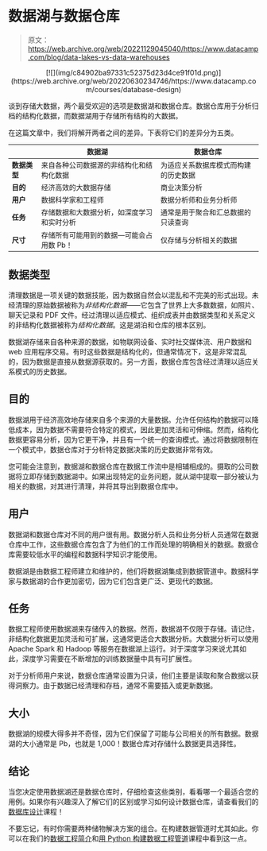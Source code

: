 # 数据湖与数据仓库

> 原文：<https://web.archive.org/web/20221129045040/https://www.datacamp.com/blog/data-lakes-vs-data-warehouses>

<center>[![](img/c84902ba97331c52375d23d4ce91f01d.png)](https://web.archive.org/web/20220630234746/https://www.datacamp.com/courses/database-design)</center>

谈到存储大数据，两个最受欢迎的选项是数据湖和数据仓库。数据仓库用于分析归档的结构化数据，而数据湖用于存储所有结构的大数据。

在这篇文章中，我们将解开两者之间的差异。下表将它们的差异分为五类。

|   | 数据湖 | 数据仓库 |
| --- | --- | --- |
| **数据类型** | 来自各种公司数据源的非结构化和结构化数据 | 为适应关系数据库模式而构建的历史数据 |
| **目的** | 经济高效的大数据存储 | 商业决策分析 |
| **用户** | 数据科学家和工程师 | 数据分析师和业务分析师 |
| **任务** | 存储数据和大数据分析，如深度学习和实时分析 | 通常是用于聚合和汇总数据的只读查询 |
| **尺寸** | 存储所有可能用到的数据—可能会占用数 Pb！ | 仅存储与分析相关的数据 |

## 数据类型

清理数据是一项关键的数据技能，因为数据自然会以混乱和不完美的形式出现。未经清理的原始数据被称为*非结构化数据*——它包含了世界上大多数数据，如照片、聊天记录和 PDF 文件。经过清理以适应模式、组织成表并由数据类型和关系定义的非结构化数据被称为*结构化数据*。这是湖泊和仓库的根本区别。

数据湖存储来自各种来源的数据，如物联网设备、实时社交媒体流、用户数据和 web 应用程序交易。有时这些数据是结构化的，但通常情况下，这是非常混乱的，因为数据是直接从数据源获取的。另一方面，数据仓库包含经过清理以适应关系模式的历史数据。

## 目的

数据湖用于经济高效地存储来自多个来源的大量数据。允许任何结构的数据可以降低成本，因为数据不需要符合特定的模式，因此更加灵活和可伸缩。然而，结构化数据更容易分析，因为它更干净，并且有一个统一的查询模式。通过将数据限制在一个模式中，数据仓库对于分析特定数据决策的历史数据非常有效。

您可能会注意到，数据湖和数据仓库在数据工作流中是相辅相成的。摄取的公司数据将立即存储到数据湖中。如果出现特定的业务问题，就从湖中提取一部分被认为相关的数据，对其进行清理，并将其导出到数据仓库中。

## 用户

数据湖和数据仓库对不同的用户很有用。数据分析人员和业务分析人员通常在数据仓库中工作，这些数据仓库包含了为他们的工作而处理的明确相关的数据。数据仓库需要较低水平的编程和数据科学知识才能使用。

数据湖是由数据工程师建立和维护的，他们将数据湖集成到数据管道中。数据科学家与数据湖的合作更加密切，因为它们包含更广泛、更现代的数据。

## 任务

数据工程师使用数据湖来存储传入的数据。然而，数据湖不仅限于存储。请记住，非结构化数据更加灵活和可扩展，这通常更适合大数据分析。大数据分析可以使用 Apache Spark 和 Hadoop 等服务在数据湖上运行。对于深度学习来说尤其如此，深度学习需要在不断增加的训练数据量中具有可扩展性。

对于分析师用户来说，数据仓库通常设置为只读，他们主要是读取和聚合数据以获得洞察力。由于数据已经清理和存档，通常不需要插入或更新数据。

## 大小

数据湖的规模大得多并不奇怪，因为它们保留了可能与公司相关的所有数据。数据湖的大小通常是 Pb，也就是 1,000！数据仓库对存储什么数据更具选择性。

## 结论

当您决定使用数据湖还是数据仓库时，仔细检查这些类别，看看哪一个最适合您的用例。如果你有兴趣深入了解它们的区别或学习如何设计数据仓库，请查看我们的[数据库设计](https://web.archive.org/web/20220630234746/https://www.datacamp.com/courses/database-design)课程！

不要忘记，有时你需要两种储物解决方案的组合。在构建数据管道时尤其如此。你可以在我们的[数据工程简介](https://web.archive.org/web/20220630234746/https://www.datacamp.com/courses/introduction-to-data-engineering)和[用 Python 构建数据工程管道](https://web.archive.org/web/20220630234746/https://www.datacamp.com/courses/building-data-engineering-pipelines-in-python)课程中看到这一点。
